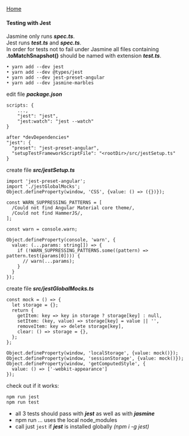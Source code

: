 [Home](../README.md)
#### Testing with Jest
Jasmine only runs ***spec.ts***.<br> 
Jest runs ***test.ts*** and ***spec.ts***.<br>
In order for tests not to fail under Jasmine all files containing <br>
**.toMatchSnapshot()** should be named with extension ***test.ts***.

    • yarn add --dev jest	
    • yarn add --dev @types/jest
    • yarn add --dev jest-preset-angular
    • yarn add --dev jasmine-marbles

edit file ***package.json***

    scripts: {
        ...,
        "jest": "jest",
        "jest:watch": "jest --watch"
    }
    
    after *devDependencies*
    "jest": {
      "preset": "jest-preset-angular",
      "setupTestFrameworkScriptFile": "<rootDir>/src/jestSetup.ts"
    }   
    
create file ***src/jestSetup.ts***

    import 'jest-preset-angular';
    import './jestGlobalMocks';
    Object.defineProperty(window, 'CSS', {value: () => ({})});
    
    const WARN_SUPPRESSING_PATTERNS = [
      /Could not find Angular Material core theme/,
      /Could not find HammerJS/,
    ];
    
    const warn = console.warn;
    
    Object.defineProperty(console, 'warn', {
      value: (...params: string[]) => {
        if (!WARN_SUPPRESSING_PATTERNS.some((pattern) => pattern.test(params[0]))) {
          // warn(...params);
        }
      }
    });
     
    
create file ***src/jestGlobalMocks.ts***

    const mock = () => {
      let storage = {};
      return {
        getItem: key => key in storage ? storage[key] : null,
        setItem: (key, value) => storage[key] = value || '',
        removeItem: key => delete storage[key],
        clear: () => storage = {},
      };
    };
    
    Object.defineProperty(window, 'localStorage', {value: mock()});
    Object.defineProperty(window, 'sessionStorage', {value: mock()});
    Object.defineProperty(window, 'getComputedStyle', {
      value: () => ['-webkit-appearance']
    });
    
check out if it works: 

    npm run jest
    npm run test    

* all 3 tests should pass with ***jest*** as well as with ***jasmine***
* npm run ... uses the local node_modules
* call just <code>jest</code> if ***jest*** is installed globally *(npm i -g jest)*